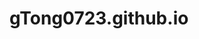 # gTong0723.github.io
<!doctype html>
<html>
<head>
<meta charset="utf-8">
<title>制裁小灰灰俱乐部</title>
<!--[if lte IE 8]>
<script>
  document.createElement("nav");
  document.createElement("header");
  document.createElement("footer");
  document.createElement("section");
  document.createElement("aside");
  document.createElement("article");
</script>
<![endif]-->
<link rel="stylesheet" href="style.css">
</head>
<body>
<header id="page_header">
